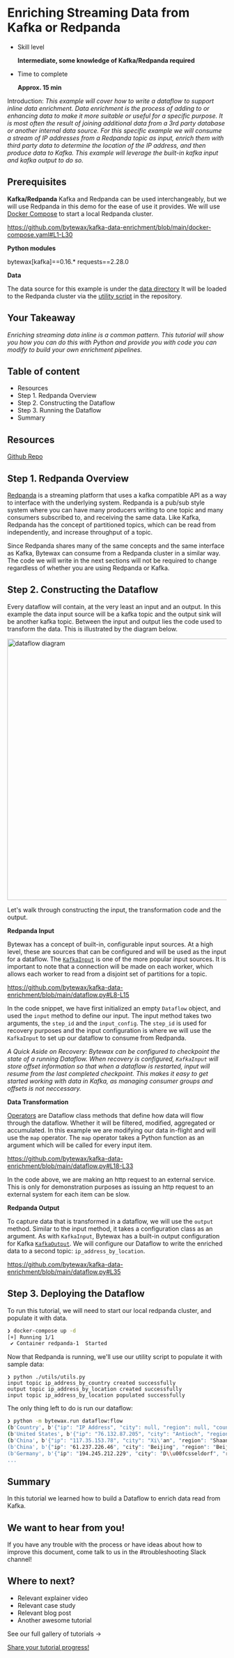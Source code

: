 # Enriching Streaming Data from Kafka or Redpanda

- Skill level
    
    **Intermediate, some knowledge of Kafka/Redpanda required**
    
- Time to complete
    
    **Approx. 15 min**
    

Introduction: *This example will cover how to write a dataflow to support inline data enrichment. Data enrichment is the process of adding to or enhancing data to make it more suitable or useful for a specific purpose. It is most often the result of joining additional data from a 3rd party database or another internal data source. For this specific example we will consume a stream of IP addresses from a Redpanda topic as input, enrich them with third party data to determine the location of the IP address, and then produce data to Kafka. This example will leverage the built-in kafka input and kafka output to do so.*

## ****Prerequisites****

**Kafka/Redpanda**
Kafka and Redpanda can be used interchangeably, but we will use Redpanda in this demo for the ease of use it provides. We will use [Docker Compose](https://docs.docker.com/compose/) to start a local Redpanda cluster.

https://github.com/bytewax/kafka-data-enrichment/blob/main/docker-compose.yaml#L1-L30

**Python modules**

bytewax[kafka]==0.16.*
requests==2.28.0

**Data**

The data source for this example is under the [data directory](https://github.com/bytewax/kafka-data-enrichment/tree/main/data) It will be loaded to the Redpanda cluster via the [utility script](https://github.com/bytewax/kafka-data-enrichment/blob/main/utils/utils.py) in the repository.

## Your Takeaway

*Enriching streaming data inline is a common pattern. This tutorial will show you how you can do this with Python and provide you with code you can modify to build your own enrichment pipelines.*

## Table of content

- Resources
- Step 1. Redpanda Overview
- Step 2. Constructing the Dataflow
- Step 3. Running the Dataflow
- Summary

## Resources

[Github Repo](https://github.com/bytewax/kafka-data-enrichment)

## Step 1. Redpanda Overview

[Redpanda](https://docs.redpanda.com/docs/get-started/intro-to-events/) is a streaming platform that uses a kafka compatible API as a way to interface with the underlying system. Redpanda is a pub/sub style system where you can have many producers writing to one topic and many consumers subscribed to, and receiving the same data. Like Kafka, Redpanda has the concept of partitioned topics, which can be read from independently, and increase throughput of a topic.

Since Redpanda shares many of the same concepts and the same interface as Kafka, Bytewax can consume from a Redpanda cluster in a similar way. The code we will write in the next sections will not be required to change regardless of whether you are using Redpanda or Kafka.

## Step 2. ****Constructing the Dataflow****

Every dataflow will contain, at the very least an input and an output. In this example the data input source will be a kafka topic and the output sink will be another kafka topic. Between the input and output lies the code used to transform the data. This is illustrated by the diagram below.

<img width="600" alt="dataflow diagram" src="https://user-images.githubusercontent.com/6073079/194627909-9f5d7b52-7fbb-4137-8b0e-1163469a9c75.png">

Let's walk through constructing the input, the transformation code and the output.

**Redpanda Input**

Bytewax has a concept of built-in, configurable input sources. At a high level, these are sources that can be configured and will be used as the input for a dataflow. The [`KafkaInput`](https://bytewax.io/apidocs/bytewax.connectors/kafka) is one of the more popular input sources. It is important to note that a connection will be made on each worker, which allows each worker to read from a disjoint set of partitions for a topic.

https://github.com/bytewax/kafka-data-enrichment/blob/main/dataflow.py#L8-L15

In the code snippet, we have first initialized an empty `Dataflow` object, and used the `input` method to define our input. The input method takes two arguments, the `step_id` and the `input_config`. The `step_id` is used for recovery purposes and the input configuration is where we will use the `KafkaInput` to set up our dataflow to consume from Redpanda.

_A Quick Aside on Recovery: Bytewax can be configured to checkpoint the state of a running Dataflow. When recovery is configured, `KafkaInput` will store offset information so that when a dataflow is restarted, input will resume from the last completed checkpoint. This makes it easy to get started working with data in Kafka, as managing consumer groups and offsets is not neccessary._

**Data Transformation**

[Operators](https://docs.bytewax.io/apidocs/bytewax.dataflow) are Dataflow class methods that define how data will flow through the dataflow. Whether it will be filtered, modified, aggregated or accumulated. In this example we are modifying our data in-flight and will use the `map` operator. The `map` operator takes a Python function as an argument which will be called for every input item.

https://github.com/bytewax/kafka-data-enrichment/blob/main/dataflow.py#L18-L33

In the code above, we are making an http request to an external service. This is only for demonstration purposes as issuing an http request to an external system for each item can be slow.

**Redpanda Output**

To capture data that is transformed in a dataflow, we will use the `output` method. Similar to the input method, it takes a configuration class as an argument. As with `KafkaInput`, Bytewax has a built-in output configuration for Kafka [`KafkaOutput`](https://docs.bytewax.io/apidocs/bytewax.outputs#bytewax.outputs.KafkaOutput). We will configure our Dataflow to write the enriched data to a second topic: `ip_address_by_location`.

https://github.com/bytewax/kafka-data-enrichment/blob/main/dataflow.py#L35

## Step 3. Deploying the Dataflow

To run this tutorial, we will need to start our local redpanda cluster, and populate it with data.

``` bash
❯ docker-compose up -d
[+] Running 1/1
 ✔ Container redpanda-1  Started
```

Now that Redpanda is running, we'll use our utility script to populate it with sample data:

``` bas
❯ python ./utils/utils.py
input topic ip_address_by_country created successfully
output topic ip_address_by_location created successfully
input topic ip_address_by_location populated successfully
```

The only thing left to do is run our dataflow:

``` bash
❯ python -m bytewax.run dataflow:flow
(b'Country', b'{"ip": "IP Address", "city": null, "region": null, "country_name": null}')
(b'United States', b'{"ip": "76.132.87.205", "city": "Antioch", "region": "California", "country_name": "United States"}')
(b'China', b'{"ip": "117.35.153.78", "city": "Xi\'an", "region": "Shaanxi", "country_name": "China"}')
(b'China', b'{"ip": "61.237.226.46", "city": "Beijing", "region": "Beijing", "country_name": "China"}')
(b'Germany', b'{"ip": "194.245.212.229", "city": "D\\u00fcsseldorf", "region": "North Rhine-Westphalia", "country_name": "Germany"}')
...
```


## Summary

In this tutorial we learned how to build a Dataflow to enrich data read from Kafka.

## We want to hear from you!

If you have any trouble with the process or have ideas about how to improve this document, come talk to us in the #troubleshooting Slack channel!

## Where to next?

- Relevant explainer video
- Relevant case study
- Relevant blog post
- Another awesome tutorial

See our full gallery of tutorials →

[Share your tutorial progress!](https://twitter.com/intent/tweet?text=I%27m%20mastering%20data%20streaming%20with%20%40bytewax!%20&url=https://bytewax.io/tutorials/&hashtags=Bytewax,Tutorials)
